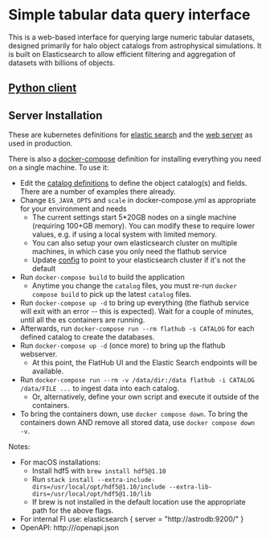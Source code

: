 # Simple tabular data query interface

This is a web-based interface for querying large numeric tabular datasets, designed primarily for halo object catalogs from astrophysical simulations.
It is built on Elasticsearch to allow efficient filtering and aggregation of datasets with billions of objects.

## [Python client](py/README.md)

## Server Installation

These are kubernetes definitions for [elastic search](k8s-es.yml) and the [web server](k8s.yml) as used in production.

There is also a [docker-compose](docker-compose.yml) definition for installing everything you need on a single machine.  To use it:

- Edit the [catalog definitions](catalogs) to define the object catalog(s) and fields.  There are a number of examples there already.
- Change `ES_JAVA_OPTS` and `scale` in docker-compose.yml as appropriate for your environment and needs
   - The current settings start 5\*20GB nodes on a single machine (requiring 100+GB memory). You can modify these to require lower values, e.g. if using a local system with limited memory.
   - You can also setup your own elasticsearch cluster on multiple machines, in which case you only need the flathub service
   - Update [config](config) to point to your elasticsearch cluster if it's not the default
- Run `docker-compose build` to build the application
   - Anytime you change the `catalog` files, you must re-run `docker compose build` to pick up the latest `catalog` files.
- Run `docker-compose up -d` to bring up everything (the flathub service will exit with an error -- this is expected). Wait for a couple of minutes, until all the es containers are running.
- Afterwards, run `docker-compose run --rm flathub -s CATALOG` for each defined catalog to create the databases.
- Run `docker-compose up -d` (once more) to bring up the flathub webserver.
   - At this point, the FlatHub UI and the Elastic Search endpoints will be available.
- Run `docker-compose run --rm -v /data/dir:/data flathub -i CATALOG /data/FILE ...` to ingest data into each catalog.
   - Or, alternatively, define your own script and execute it outside of the containers.
- To bring the containers down, use `docker compose down`. To bring the containers down AND remove all stored data, use `docker compose down -v`.


Notes: 
- For macOS installations:
   - Install hdf5 with `brew install hdf5@1.10` 
   - Run `stack install --extra-include-dirs=/usr/local/opt/hdf5@1.10/include --extra-lib-dirs=/usr/local/opt/hdf5@1.10/lib`
   - If brew is not installed in the default location use the appropriate path for the above flags.
- For internal FI use: 
   elasticsearch {
      server = "http://astrodb:9200/"
   }
- OpenAPI: http://<url>/openapi.json